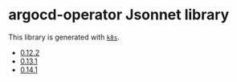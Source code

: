 # argocd-operator Jsonnet library

This library is generated with [`k8s`](https://github.com/jsonnet-libs/k8s).

- [0.12.2](0.12.2/README.md)
- [0.13.1](0.13.1/README.md)
- [0.14.1](0.14.1/README.md)
